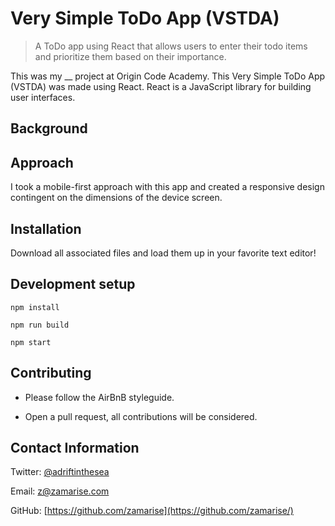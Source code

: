 # Very Simple ToDo App (VSTDA)

> A ToDo app using React that allows users to enter their todo items and prioritize them based on their importance.

This was my \_\_ project at Origin Code Academy. This Very Simple ToDo App (VSTDA) was made using React. React is a JavaScript library for building user interfaces.

<!-- ![]() -->

## Background

<!-- ![]() -->

## Approach

I took a mobile-first approach with this app and created a responsive design contingent on the dimensions of the device screen.

## Installation

Download all associated files and load them up in your favorite text editor!

## Development setup

```
npm install
```

```
npm run build
```

```
npm start
```

## Contributing

* Please follow the AirBnB styleguide.

* Open a pull request, all contributions will be considered.

## Contact Information

Twitter: [@adriftinthesea](https://twitter.com/adriftinthesea)

Email: z@zamarise.com

GitHub: [https://github.com/zamarise](https://github.com/zamarise/)
